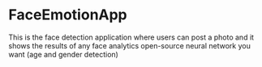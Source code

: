 # FaceEmotionApp
This is the face detection application where users can post a photo and it shows the results of any face analytics open-source neural network you want (age and gender detection)
